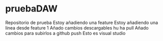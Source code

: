 # pruebaDAW
Repositorio de prueba
Estoy añadiendo una feature
Estoy añadiendo una linea desde feature 1
Añado cambios descargables hu ha pull
Añado cambios para subirlos a github push
Esto es visual studio
